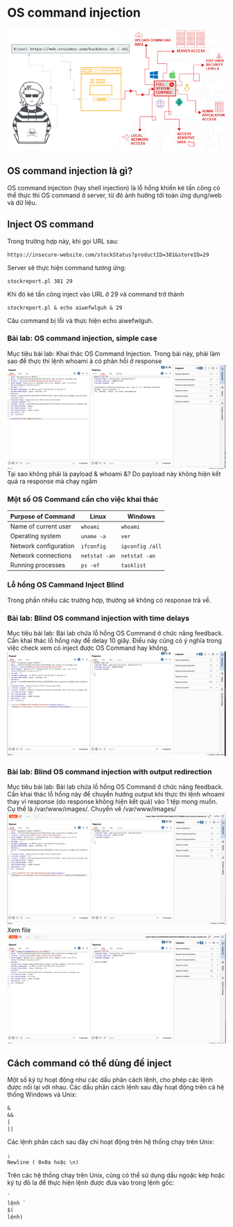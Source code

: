 # OS command injection
![alt text](image.png)
## OS command injection là gì?
OS command injection (hay shell injection) là lỗ hổng khiến kẻ tấn công có thể thực thi OS command ở server, từ đó ảnh hưởng tới toàn ứng dụng/web và dữ liệu.
## Inject OS command 
Trong trường hợp này, khi gọi URL sau:
```
https://insecure-website.com/stockStatus?productID=381&storeID=29
```
Server sẽ thực hiện command tương ứng: 
```
stockreport.pl 381 29
```
Khi đó kẻ tấn công inject vào URL ở 29 và command trở thành
```
stockreport.pl & echo aiwefwlguh & 29
```
Câu command bị lỗi và thực hiện echo aiwefwlguh.
### Bài lab: OS command injection, simple case
Mục tiêu bài lab: Khai thác OS Command Injection. Trong bài này, phải làm sao để thực thi lệnh whoami à có phản hồi ở response
![alt text](image-1.png)
Tại sao không phải là payload & whoami &? Do payload này không hiện kết quả ra response mà chạy ngầm

### Một số OS Command cần cho việc khai thác
| Purpose of Command       | Linux        | Windows        |
|--------------------------|--------------|----------------|
| Name of current user     | `whoami`     | `whoami`       |
| Operating system         | `uname -a`   | `ver`          |
| Network configuration    | `ifconfig`   | `ipconfig /all`|
| Network connections      | `netstat -an`| `netstat -an`  |
| Running processes        | `ps -ef`     | `tasklist`     |

### Lỗ hổng OS Cammand Inject Blind
Trong phần nhiều các trường hợp, thường sẽ không có response trả về. 

### Bài lab: Blind OS command injection with time delays
Mục tiêu bài lab: Bài lab chứa lỗ hổng OS Command ở chức năng feedback. Cần khai thác lỗ hổng này để delay 10 giây. Điều này cũng có ý nghĩa trong việc check xem có inject được OS Command hay không.
![alt text](image-2.png)

### Bài lab: Blind OS command injection with output redirection
Mục tiêu bài lab: Bài lab chứa lỗ hổng OS Command ở chức năng feedback. Cần khai thác lỗ hổng này để chuyển hướng output khi thực thi lệnh whoami thay vì response (do response không hiện kết quả) vào 1 tệp mong muốn. Cụ thể là /var/www/images/.
Chuyển về /var/www/images/
![alt text](image-4.png)
Xem file
![alt text](image-5.png)

## Cách command có thể dùng để inject
Một số ký tự hoạt động như các dấu phân cách lệnh, cho phép các lệnh được nối lại với nhau. Các dấu phân cách lệnh sau đây hoạt động trên cả hệ thống Windows và Unix:
```
&
&&
|
||
```
Các lệnh phân cách sau đây chỉ hoạt động trên hệ thống chạy trên Unix:
```
;
Newline ( 0x0a hoặc \n)
```
Trên các hệ thống chạy trên Unix, cũng có thể sử dụng dấu ngoặc kép hoặc ký tự đô la để thực hiện lệnh được đưa vào trong lệnh gốc:
```
`
lệnh `
$(
lệnh)
```